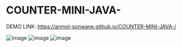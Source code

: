 # COUNTER-MINI-JAVA-

DEMO LINK: https://anmol-sonwane.github.io/COUNTER-MINI-JAVA-/

![image](https://user-images.githubusercontent.com/84391825/128659763-80e1676a-ede8-4688-a670-69464fe23a07.png)
![image](https://user-images.githubusercontent.com/84391825/128659726-867e58a9-04e3-4efb-a1f8-846f4a228f10.png)
![image](https://user-images.githubusercontent.com/84391825/128659795-9f43e544-5948-45f6-802e-dba9ba8b17f2.png)


